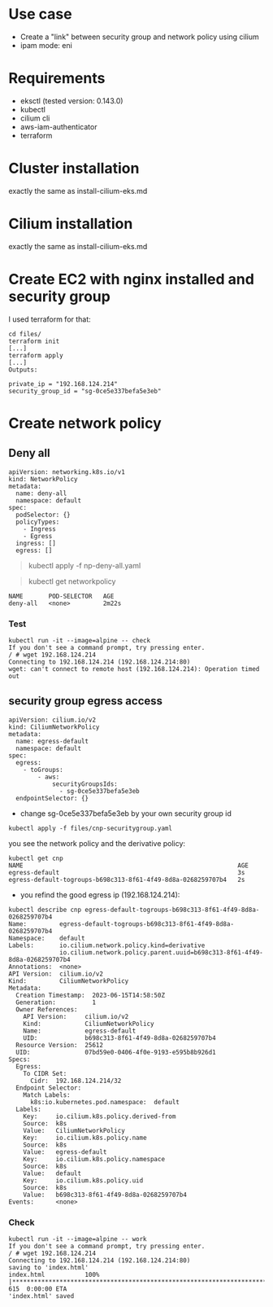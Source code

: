 # Use case

* Create a "link" between security group and network policy using cilium
* ipam mode: eni

# Requirements

* eksctl (tested version: 0.143.0)
* kubectl
* cilium cli
* aws-iam-authenticator
* terraform

# Cluster installation

exactly the same as install-cilium-eks.md

# Cilium installation

exactly the same as install-cilium-eks.md

# Create EC2 with nginx installed and security group

I used terraform for that:

```
cd files/
terraform init
[...]
terraform apply
[...]
Outputs:

private_ip = "192.168.124.214"
security_group_id = "sg-0ce5e337befa5e3eb"
```

# Create network policy

## Deny all

```
apiVersion: networking.k8s.io/v1
kind: NetworkPolicy
metadata:
  name: deny-all
  namespace: default
spec:
  podSelector: {}
  policyTypes:
    - Ingress
    - Egress
  ingress: []
  egress: []
```

> kubectl apply -f np-deny-all.yaml

> kubectl get networkpolicy
```
NAME       POD-SELECTOR   AGE
deny-all   <none>         2m22s
```

### Test

```
kubectl run -it --image=alpine -- check
If you don't see a command prompt, try pressing enter.
/ # wget 192.168.124.214
Connecting to 192.168.124.214 (192.168.124.214:80)
wget: can't connect to remote host (192.168.124.214): Operation timed out
```

## security group egress access

```
apiVersion: cilium.io/v2
kind: CiliumNetworkPolicy
metadata:
  name: egress-default
  namespace: default
spec:
  egress:
    - toGroups:
        - aws:
            securityGroupsIds:
              - sg-0ce5e337befa5e3eb
  endpointSelector: {}
```

* change sg-0ce5e337befa5e3eb by your own security group id

```
kubectl apply -f files/cnp-securitygroup.yaml
```

you see the network policy and the derivative policy:

```
kubectl get cnp
NAME                                                           AGE
egress-default                                                 3s
egress-default-togroups-b698c313-8f61-4f49-8d8a-0268259707b4   2s
```

* you refind the good egress ip (192.168.124.214):

```
kubectl describe cnp egress-default-togroups-b698c313-8f61-4f49-8d8a-0268259707b4
Name:         egress-default-togroups-b698c313-8f61-4f49-8d8a-0268259707b4
Namespace:    default
Labels:       io.cilium.network.policy.kind=derivative
              io.cilium.network.policy.parent.uuid=b698c313-8f61-4f49-8d8a-0268259707b4
Annotations:  <none>
API Version:  cilium.io/v2
Kind:         CiliumNetworkPolicy
Metadata:
  Creation Timestamp:  2023-06-15T14:58:50Z
  Generation:          1
  Owner References:
    API Version:     cilium.io/v2
    Kind:            CiliumNetworkPolicy
    Name:            egress-default
    UID:             b698c313-8f61-4f49-8d8a-0268259707b4
  Resource Version:  25612
  UID:               07bd59e0-0406-4f0e-9193-e595b8b926d1
Specs:
  Egress:
    To CIDR Set:
      Cidr:  192.168.124.214/32
  Endpoint Selector:
    Match Labels:
      k8s:io.kubernetes.pod.namespace:  default
  Labels:
    Key:     io.cilium.k8s.policy.derived-from
    Source:  k8s
    Value:   CiliumNetworkPolicy
    Key:     io.cilium.k8s.policy.name
    Source:  k8s
    Value:   egress-default
    Key:     io.cilium.k8s.policy.namespace
    Source:  k8s
    Value:   default
    Key:     io.cilium.k8s.policy.uid
    Source:  k8s
    Value:   b698c313-8f61-4f49-8d8a-0268259707b4
Events:      <none>
```

### Check

```
kubectl run -it --image=alpine -- work
If you don't see a command prompt, try pressing enter.
/ # wget 192.168.124.214
Connecting to 192.168.124.214 (192.168.124.214:80)
saving to 'index.html'
index.html           100% |****************************************************************************************************************************************************|   615  0:00:00 ETA
'index.html' saved
```
